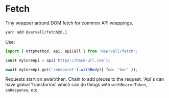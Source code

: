 # Fetch
Tiny wrapper around DOM fetch for common API wrappings.

```bash
yarn add @servall/fetch@0.1
```

Use:

```typescript
import { HttpMethod, api, apiCall } from '@servall/fetch';

const myCoreApi = api('https://base-url.com');

await myCoreApi.get('/endpoint').withBody({ foo: 'bar' });
```

Requests start on await/then. Chain to add pieces to the request. 'Api's can
have global 'transforms' which can do things with `withBearerToken`, `onResponse`,
etc.
